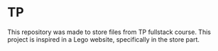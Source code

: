 # TP
This repository was made to store files from TP fullstack course.
This project is inspired in a Lego website, specifically in the store part.
